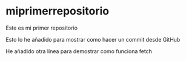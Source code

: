 # miprimerrepositorio
Este es mi primer repositorio

Esto lo he añadido para mostrar como hacer un commit desde GitHub

He añadido otra línea para demostrar como funciona fetch
